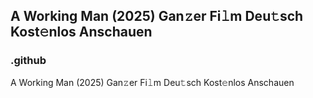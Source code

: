 ## A Working Man (2025) Gan𝚣er Fi𝚕m Deu𝚝sch Kost𝚎nlos Anschauen

### .github

A Working Man (2025) Gan𝚣er Fi𝚕m Deu𝚝sch Kost𝚎nlos Anschauen

